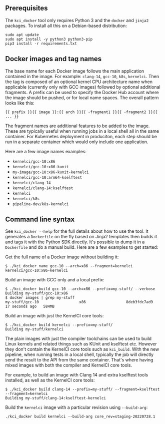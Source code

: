 ## Prerequisites

The `kci_docker` tool only requires Python 3 and the `docker` and `jinja2`
packages.  To install all this on a Debian-based distribution:

```
sudo apt update
sudo apt install -y python3 python3-pip
pip3 install -r requirements.txt
```

## Docker images and tag names

The base name for each Docker image follows the main application contained in
the image.  For example: `clang-14`, `gcc-10`, `k8s`, `kernelci`.  Then the tag
is composed of an optional kernel CPU architecture name when applicable
(currently only with GCC images) followed by optional additional fragments.  A
prefix can be used to specify the Docker Hub account where the image should be
pushed, or for local name spaces.  The overall pattern looks like this:

    {{ prefix }}{{ image }}:{{ arch }}{{ -fragment1 }}{{ -fragment2 }}{{ ... }}

The fragment names are additional features to be added to the image.  These are
typically useful when running jobs in a local shell all in the same container.
For Kubernetes deployment in produciton, each step should be run in a separate
container which would only include one application.

Here are a few image names examples:

* `kernelci/gcc-10:x86`
* `kernelci/gcc-10:x86-kunit`
* `my-image/gcc-10:x86-kunit-kernelci`
* `kernelci/gcc-10:arm64-kselftest`
* `kernelci/clang-14`
* `kernelci/clang-14:kselftest`
* `kernelci`
* `kernelci/k8s`
* `pipeline-dev/k8s-kernelci`

## Command line syntax

See `kci_docker --help` for the full details about how to use the tool.  It
generates a `Dockerfile` on the fly based on Jinja2 templates then builds it
and tags it with the Python SDK directly.  It's possible to dump it in a
`Dockerfile` and do a manual build.  Here are a few examples to get started:

Get the full name of a Docker image without building it:

    $ ./kci_docker name gcc-10 --arch=x86 --fragment=kernelci
    kernelci/gcc-10:x86-kernelci

Build an image with GCC only and a local prefix:

    $ ./kci_docker build gcc-10 --arch=x86 --prefix=my-stuff/ --verbose
    Building my-stuff/gcc-10:x86
    $ docker images | grep my-stuff
    my-stuff/gcc-10                  x86                  8deb3fdc7ad9   17 seconds ago   584MB

Build an image with just the KernelCI core tools:

    $ ./kci_docker build kernelci --prefix=my-stuff/
    Building my-stuff/kernelci

The plain images with just the compiler toolchains can be used to build Linux
kernels and related things such as KUnit and kselftest etc.  However they don't
contain the KernelCI core tools such as `kci_build`.  With the new pipeline,
when running tests in a local shell, typically the job will directly send the
result to the API from the same container.  That's where having mixed images
with both the compiler and KernelCI core tools.

For example, to build an image with Clang 14 and extra kselftest tools
installed, as well as the KernelCI core tools:

    $ ./kci_docker build clang-14 --prefix=my-stuff/ --fragment=kselftest --fragment=kernelci
    Building my-stuff/clang-14:kselftest-kernelci

Build the `kernelci` image with a particular revision using `--build-arg`:

    ./kci_docker build kernelci --build-arg core_rev=staging-20220728.1
